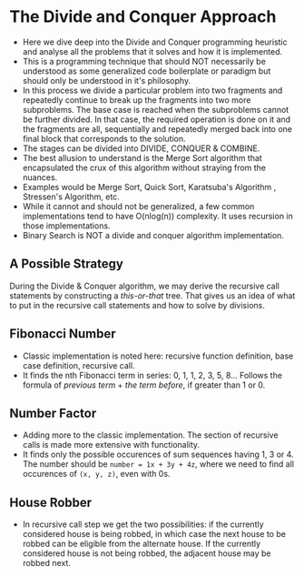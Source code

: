 # The Divide and Conquer Approach

- Here we dive deep into the Divide and Conquer programming heuristic and analyse all the problems that it solves and how it is implemented.
- This is a programming technique that should NOT necessarily be understood as some generalized code boilerplate or paradigm but should only be understood in it's philosophy.
- In this process we divide a particular problem into two fragments and repeatedly continue to break up the fragments into two more subproblems. The base case is reached when the subproblems cannot be further divided. In that case, the required operation is done on it and the fragments are all, sequentially and repeatedly merged back into one final block that corresponds to the solution.
- The stages can be divided into DIVIDE, CONQUER & COMBINE.
- The best allusion to understand is the Merge Sort algorithm that encapsulated the crux of this algorithm without straying from the nuances.
- Examples would be Merge Sort, Quick Sort, Karatsuba's Algorithm , Stressen's Algorithm, etc.
- While it cannot and should not be generalized, a few common implementations tend to have O(nlog(n)) complexity. It uses recursion in those implementations.
- Binary Search is NOT a divide and conquer algorithm implementation.


## A Possible Strategy

During the Divide & Conquer algorithm, we may derive the recursive call statements by constructing a *this-or-that* tree. That gives us an idea of what to put in the recursive call statements and how to solve by divisions.


## Fibonacci Number

- Classic implementation is noted here: recursive function definition, base case definition, recursive call.
- It finds the nth Fibonacci term in series: 0, 1, 1, 2, 3, 5, 8...
  Follows the formula of *previous term* + *the term before*, if greater than 1 or 0.


## Number Factor

- Adding more to the classic implementation. The section of recursive calls is made more extensive with functionality.
- It finds only the possible occurences of sum sequences having 1, 3 or 4.
  The number should be `number = 1x + 3y + 4z`, where we need to find all occurences of `(x, y, z)`, even with 0s.


## House Robber

- In recursive call step we get the two possibilities: if the currently considered house is being robbed, in which case the next house to be robbed can be eligible from the alternate house. If the currently considered house is not being robbed, the adjacent house may be robbed next.